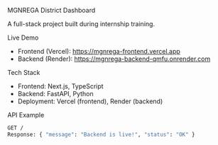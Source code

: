 MGNREGA District Dashboard

A full-stack project built during internship training.

Live Demo
- Frontend (Vercel): https://mgnrega-frontend.vercel.app  
- Backend (Render): https://mgnrega-backend-qmfu.onrender.com  

Tech Stack
- Frontend: Next.js, TypeScript
- Backend: FastAPI, Python
- Deployment: Vercel (frontend), Render (backend)

API Example
```bash
GET /
Response: { "message": "Backend is live!", "status": "OK" }
